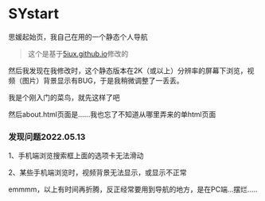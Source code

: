 # SYstart

思媛起始页，我自己在用的一个静态个人导航

> 这个是基于[5iux.github.io](https://github.com/5iux/5iux.github.io)修改的

然后我发现在我修改时，这个静态版本在2K（或以上）分辨率的屏幕下浏览，视频（图片）背景显示有BUG，于是我稍微调整了一丢丢。

我是个刚入门的菜鸟，就先这样了吧

然后about.html页面是......我也忘了不知道从哪里弄来的单html页面

### 发现问题2022.05.13

1、手机端浏览搜索框上面的选项卡无法滑动

2、某些手机端浏览时，视频背景无法显示，或显示不正常

emmmm，以上有时间再折腾，反正经常要用到导航的地方，是在PC端...摆烂.....
